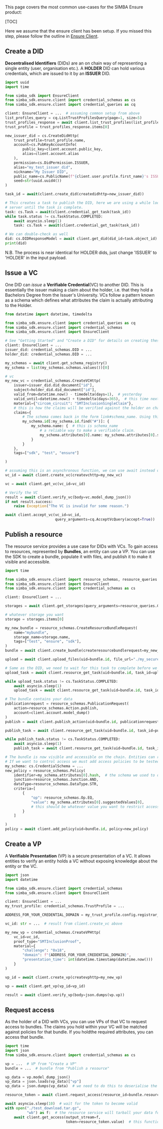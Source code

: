 This page covers the most common use-cases for the SIMBA Ensure product:

[TOC]

Here we assume that the ensure client has been setup. If you missed this step, please follow the outline in [Ensure Client](getting-started.md#ensure-client).

## Create a DID
**Decentralised Identifiers** (DIDs) are an on chain way of representing a single entity (user, organisation etc.). A **HOLDER** DID can hold various credentials, which are issued to it by an **ISSUER** DID.

```python
import uuid
import time

from simba_sdk import EnsureClient
from simba_sdk.ensure.client import credential_schemas as cs
from simba_sdk.ensure.client import credential_queries as cq

client: EnsureClient = ...  # assuming common setup from above
list_profiles_query = cq.ListTrustProfilesQuery(page=1, size=5)
trust_profiles_response = await client.list_trust_profiles(list_profiles_query)
trust_profile = trust_profiles_response.items[0]

new_issuer_did = cs.CreateDidHttp(
    trust_profile=trust_profile.name,
    account=cs.PubKeyAccountInfo(
        public_key=client.account.public_key,
        alias=client.account.alias
    ),
    permission=cs.DidPermission.ISSUER,
    alias="my_test_issuer_did",
    nickname="My Issuer DID",
    public_name=cs.PublicName(f"{client.user.profile.first_name}'s ISSUER DID"),
    seed=str(uuid.uuid4())
)

task_id = await(client.create_did(createdidhttp=new_issuer_did))

# This creates a task to publish the DID, here we are using a while loop to poll the
# server until the task is complete.
task: cs.Task = await(client.credential_get_task(task_id))
while task.status != cs.TaskStatus.COMPLETED:
    await asyncio.sleep(1)
    task: cs.Task = await(client.credential_get_task(task_id))

# We can double-check as well
did: cs.DIDResponseModel = await client.get_did(did_id=task.object_id)
print(did)
```

N.B. The process is near identical for HOLDER dids, just change 'ISSUER' to 'HOLDER' in the input payload.

## Issue a VC
One DID can _issue_ a **Verifiable Credential**(VC) to another DID. This is essentially the issuer making a claim about the holder, i.e. that they hold a Bachelors Degree from the Issuer's University. VCs follow a pattern known as a schema which defines what attributes the claim is actually attributing to the Holder.

```python
from datetime import datetime, timedelta

from simba_sdk.ensure.client import credential_queries as cq
from simba_sdk.ensure.client import credential_schemas
from simba_sdk.ensure.client import EnsureClient

# See "Getting Started" and "Create a DID" for details on creating these
client: EnsureClient = ...
issuer_did: credential_schemas.DID = ...
holder_did: credential_schemas.DID = ...

my_schemas = await client.get_schema_registry()
my_schema = list(my_schemas.schemas.values())[0]

# vc
my_new_vc = credential_schemas.CreateVCHttp(
    issuer=issuer_did.did_document["id"],
    subject=holder_did.did_document["id"],
    valid_from=datetime.now() - timedelta(days=1),  # yesterday
    valid_until=datetime.now() + timedelta(days=365),  # this time next year
    material={"circom_circuit": "SMTInclusionSingleClaim"},
    # this is how the claims will be verified against the holder on chain
    claims={
        # The schema comes back in the form link#schema_name. Using this information we are dynamically constructing a valid claim
        my_schema.id[:my_schema.id.find("#")]: {
            my_schema.name: {  # this is schema_name
                # a reliable way to make a verifiable claim.
                my_schema.attributes[0].name: my_schema.attributes[0].suggestedValues[0],
            }
        }
    },
    tags=["sdk", "test", "ensure"]

)

# assuming this is an asynchronous function, we can use await instead of asyncio.run()
vc_id = await client.create_vc(createvchttp=my_new_vc)

vc = await client.get_vc(vc_id=vc_id)

# Verify the VC
result = await client.verify_vc(body=vc.model_dump_json())
if not result.success:
    raise Exception("The VC is invalid for some reason.")

await client.accept_vc(vc_id=vc_id,
                       query_arguments=cq.AcceptVcQuery(accept=True))  # the Holder needs to accept the credentials
```

## Publish a resource
The resource service provides a use case for DIDs with VCs. To gain access to resources, represented by **Bundles**, an entity can use a VP. You can use the SDK to create a bundle, populate it with files, and publish it to make it visible and accessible.

```python
import time

from simba_sdk.ensure.client import resource_schemas, resource_queries
from simba_sdk.ensure.client import EnsureClient
from simba_sdk.ensure.client import credential_schemas as cs

client: EnsureClient = ...

storages = await client.get_storages(query_arguments=resource_queries.GetStoragesQuery(page=1, size=100))

# whatever storage you want
storage = storages.items[0]

my_new_bundle = resource_schemas.CreateResourceBundleRequest(
    name="mybundle",
    storage_name=storage.name,
    tags=["test", "ensure", "sdk"],
)
bundle = await client.create_bundle(createresourcebundlerequest=my_new_bundle)

upload = await client.upload_files(uid=bundle.id, file_url="./my_secure_bundle_data.zip")

# Same as the DID, we need to wait for this task to complete before we publish
upload_task = await client.resource_get_task(uid=bundle.id, task_id=upload.id)

while upload_task.status != cs.TaskStatus.COMPLETED:
    await asyncio.sleep(1)
    upload_task = await client.resource_get_task(uid=bundle.id, task_id=upload_task.id)

# The bundle contains your data
publicationrequest = resource_schemas.PublicationRequest(
    action=resource_schemas.Action.publish,
    account=client.account.model_dump()
)
publish = await client.publish_action(uid=bundle.id, publicationrequest=publicationrequest)

publish_task = await client.resource_get_task(uid=bundle.id, task_id=publish.id)

while publish_task.status != cs.TaskStatus.COMPLETED:
    await asyncio.sleep(1)
    publish_task = await client.resource_get_task(uid=bundle.id, task_id=publish.id)

# The bundle is now visible and accessible on the chain. Entities can request access to it now.
# If we want to control access we must add access policies to be tested against Holder VCs.
my_schema: cs.CredentialSchema = ...
new_policy = resource_schemas.Policy(
    identifier=my_schema.attributes[0].hash,  # the schema we used to define our VC
    junction=resource_schemas.Junction.AND,
    dataType=resource_schemas.DataType.STR,
    criteria=[
        {
            "op": resource_schemas.Op.EQ,
            "value": my_schema.attributes[0].suggestedValues[0],
            # this should be whatever value you want to restrict access by
        }
    ]

)
policy = await client.add_policy(uid=bundle.id, policy=new_policy)
```


## Create a VP
A **Verifiable Presentation** (VP) is a secure presentation of a VC. It allows entities to verify an entity holds a VC without exposing knowledge about the entity or the VC.

```python
import json
import datetime

from simba_sdk.ensure.client import credential_schemas
from simba_sdk.ensure.client import EnsureClient

client: EnsureClient = ...
my_trust_profile: credential_schemas.TrustProfile = ...

ADDRESS_FOR_YOUR_CREDENTIAL_DOMAIN = my_trust_profile.config.registrar_address

vc_id: str = ...  # result from client.create_vc above

my_new_vp = credential_schemas.CreateVPHttp(
    vc_id=vc_id,
    proof_type="SMTInclusionProof",
    material={
        "challenge": "0x18",
        "domain": f"{ADDRESS_FOR_YOUR_CREDENTIAL_DOMAIN}",
        "presentation_time": int(datetime.timestamp(datetime.now()))
    }
)

vp_id = await client.create_vp(createvphttp=my_new_vp)

vp = await client.get_vp(vp_id=vp_id)

result = await client.verify_vp(body=json.dumps(vp.vp))
```

## Request access

As the holder of a DID with VCs, you can use VPs of that VC to request access to bundles. The claims you hold within your VC will be matched against policies for that bundle. If you holdthe required attributes, you can access that bundle.

```python
import time
import json
from simba_sdk.ensure.client import credential_schemas as cs

vp = ...  # VP from "Create a VP"
bundle = ...  # bundle from "Publish a resource"

vp_data = vp.model_dump_json()
vp_data = json.loads(vp_data)["vp"]
vp_data = json.dumps(vp_data)  # we need to do this to deserialise the VP properly

resource_token = await client.request_access(resource_id=bundle.resource_id, body=vp_data)

await asyncio.sleep(10)  # wait for the token to become valid
with open("./test_download.tar.gz",
          "wb") as f:  # the resource service will tarball your data for you to send over a connection
    await client.get_access(output_stream=f,
                            token=resource_token.value)  # this function takes any writable IO stream, not just files!
```
